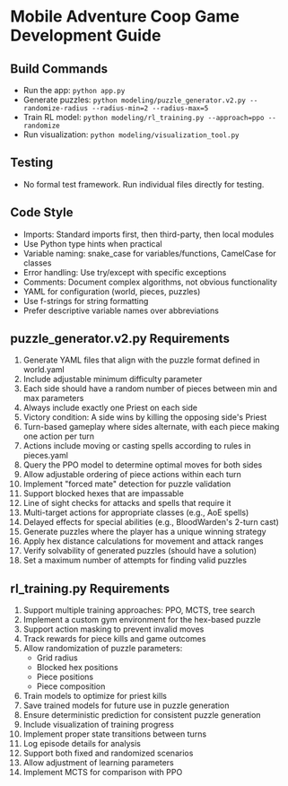 # Mobile Adventure Coop Game Development Guide

## Build Commands
- Run the app: `python app.py`
- Generate puzzles: `python modeling/puzzle_generator.v2.py --randomize-radius --radius-min=2 --radius-max=5`
- Train RL model: `python modeling/rl_training.py --approach=ppo --randomize`
- Run visualization: `python modeling/visualization_tool.py`

## Testing
- No formal test framework. Run individual files directly for testing.

## Code Style
- Imports: Standard imports first, then third-party, then local modules
- Use Python type hints when practical
- Variable naming: snake_case for variables/functions, CamelCase for classes
- Error handling: Use try/except with specific exceptions
- Comments: Document complex algorithms, not obvious functionality
- YAML for configuration (world, pieces, puzzles)
- Use f-strings for string formatting
- Prefer descriptive variable names over abbreviations

## puzzle_generator.v2.py Requirements
1. Generate YAML files that align with the puzzle format defined in world.yaml
2. Include adjustable minimum difficulty parameter
3. Each side should have a random number of pieces between min and max parameters
4. Always include exactly one Priest on each side
5. Victory condition: A side wins by killing the opposing side's Priest
6. Turn-based gameplay where sides alternate, with each piece making one action per turn
7. Actions include moving or casting spells according to rules in pieces.yaml
8. Query the PPO model to determine optimal moves for both sides
9. Allow adjustable ordering of piece actions within each turn
10. Implement "forced mate" detection for puzzle validation
11. Support blocked hexes that are impassable
12. Line of sight checks for attacks and spells that require it
13. Multi-target actions for appropriate classes (e.g., AoE spells)
14. Delayed effects for special abilities (e.g., BloodWarden's 2-turn cast)
15. Generate puzzles where the player has a unique winning strategy
16. Apply hex distance calculations for movement and attack ranges
17. Verify solvability of generated puzzles (should have a solution)
18. Set a maximum number of attempts for finding valid puzzles

## rl_training.py Requirements
1. Support multiple training approaches: PPO, MCTS, tree search
2. Implement a custom gym environment for the hex-based puzzle
3. Support action masking to prevent invalid moves
4. Track rewards for piece kills and game outcomes
5. Allow randomization of puzzle parameters:
   - Grid radius
   - Blocked hex positions
   - Piece positions
   - Piece composition
6. Train models to optimize for priest kills
7. Save trained models for future use in puzzle generation
8. Ensure deterministic prediction for consistent puzzle generation
9. Include visualization of training progress
10. Implement proper state transitions between turns
11. Log episode details for analysis
12. Support both fixed and randomized scenarios
13. Allow adjustment of learning parameters
14. Implement MCTS for comparison with PPO